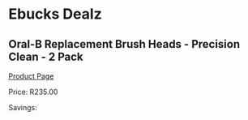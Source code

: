 
# Ebucks Dealz
## Oral-B Replacement Brush Heads - Precision Clean - 2 Pack
[Product Page](https://www.ebucks.com/web/shop/productSelected.do?prodId=1019217465&catId=908594260)

Price: R235.00

Savings: 


	